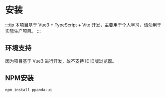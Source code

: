 # 安装
:::tip
本项目基于 Vue3 + TypeScript + Vite 开发，主要用于个人学习，请勿用于实际生产项目。
:::



## 环境支持

因为项目基于 Vue3 进行开发，故不支持 IE 旧版浏览器。



## NPM安装

```shell
npm install ppanda-ui
```

